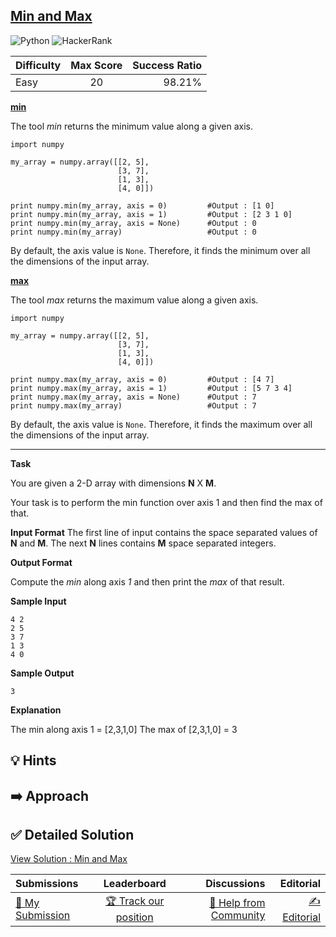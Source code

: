 ## [Min and Max](https://www.hackerrank.com/challenges/np-min-and-max)

![Python](https://img.shields.io/badge/python-3670A0?style=for-the-badge&logo=python&logoColor=ffdd54) ![HackerRank](https://img.shields.io/badge/-Hackerrank-2EC866?style=for-the-badge&logo=HackerRank&logoColor=white)

| Difficulty | Max Score | Success Ratio |
| :--------- | :-------: | ------------: |
| Easy       |    20     |        98.21% |

 [**min**](http://docs.scipy.org/doc/numpy/reference/generated/numpy.ndarray.min.html) 


The tool *min* returns the minimum value along a given axis.



```
import numpy

my_array = numpy.array([[2, 5], 
                        [3, 7],
                        [1, 3],
                        [4, 0]])

print numpy.min(my_array, axis = 0)         #Output : [1 0]
print numpy.min(my_array, axis = 1)         #Output : [2 3 1 0]
print numpy.min(my_array, axis = None)      #Output : 0
print numpy.min(my_array)                   #Output : 0

```

By default, the axis value is `None`. Therefore, it finds the minimum over all the dimensions of the input array. 


 [**max**](http://docs.scipy.org/doc/numpy/reference/generated/numpy.ndarray.max.html) 


The tool *max* returns the maximum value along a given axis.



```
import numpy

my_array = numpy.array([[2, 5], 
                        [3, 7],
                        [1, 3],
                        [4, 0]])

print numpy.max(my_array, axis = 0)         #Output : [4 7]
print numpy.max(my_array, axis = 1)         #Output : [5 7 3 4]
print numpy.max(my_array, axis = None)      #Output : 7
print numpy.max(my_array)                   #Output : 7

```

By default, the axis value is `None`. Therefore, it finds the maximum over all the dimensions of the input array. 




---


**Task** 

You are given a 2-D array with dimensions **N** X **M**.

Your task is to perform the min function over axis 1 and then find the max of that.

**Input Format**
The first line of input contains the space separated values of **N** and **M**.
The next **N** lines contains **M** space separated integers.

**Output Format**

Compute the *min* along axis  *1*  and then print the *max* of that result. 

**Sample Input**


```
4 2
2 5
3 7
1 3
4 0

```
**Sample Output**


```
3

```
**Explanation**

The min along axis 1 = [2,3,1,0]
The max of [2,3,1,0] = 3


## 💡 Hints 

## ➡️ Approach 

## ✅ Detailed Solution
[View Solution : Min and Max](./min_and_max.py)

| Submissions                                                                         |                                       Leaderboard                                        |                                                                         Discussions |                                                                     Editorial |
| :---------------------------------------------------------------------------------- | :--------------------------------------------------------------------------------------: | ----------------------------------------------------------------------------------: | ----------------------------------------------------------------------------: |
| [📝 My Submission](https://www.hackerrank.com/challenges/np-min-and-max/submissions) | [🏆 Track our position](https://www.hackerrank.com/challenges/np-min-and-max/leaderboard) | [🤔 Help from Community](https://www.hackerrank.com/challenges/np-min-and-max/forum) | [✍️ Editorial](https://www.hackerrank.com/challenges/np-min-and-max/editorial) |

